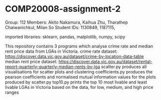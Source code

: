 # COMP20008-assignment-2

Group: 112
Members: Akito Nakamura, Kaihua Zhu, Tharathep Chaiwanichkul, Milan So
Student IDs: 1130849, 1187115,

imported libraries: sklearn, pandas, matplotlib, numpy, scipy

This repository contains 3 programs which analyse crime rate and median rent price data from LGAs in Victoria.
crime rate dataset: https://discover.data.vic.gov.au/dataset/crime-by-location-data-table
median rent price dataset: https://discover.data.vic.gov.au/dataset/rental-report-quarterly-quarterly-median-rents-by-lga
scatter.py produces all visualisations for scatter plots and clustering
coefficients.py produces the pearson coefficients and normalised mutual information values for the plots produced by scatter.py
top10.py prints the top 10 most livable and least livable LGAs in Victoria based on the data, for low, medium, and high price ranges
